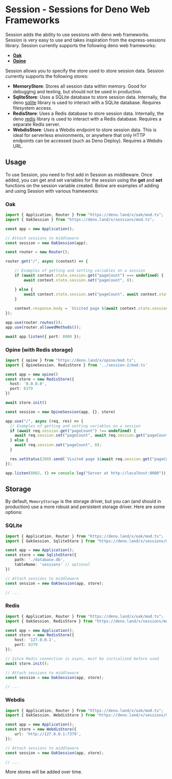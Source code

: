 # Session - Sessions for Deno Web Frameworks

Session adds the ability to use sessions with deno web frameworks. Session is very easy to use and takes inspiration from the express-sessions library. Session currently supports the following deno web frameworks:

* [**Oak**](https://deno.land/x/oak)
* [**Opine**](https://deno.land/x/opine)

Session allows you to specify the store used to store session data. Session currently supports the following stores:

* **MemoryStore**: Stores all session data within memory. Good for debugging and testing, but should not be used in production.
* **SqliteStore**: Uses a SQLite database to store session data. Internally, the deno [sqlite](https://deno.land/x/sqlite) library is used to interact with a SQLite database. Requires filesystem access.
* **RedisStore**: Uses a Redis database to store session data. Internally, the deno [redis](https://deno.land/x/redis) library is used to interact with a Redis database. Requires a separate Redis server.
* **WebdisStore**: Uses a Webdis endpoint to store session data. This is ideal for serverless environments, or anywhere that only HTTP endpoints can be accessed (such as Deno Deploy). Requires a Webdis URL.

## Usage

To use Session, you need to first add in Session as middleware. Once added, you can get and set variables for the session using the **get** and **set** functions on the session variable created. Below are examples of adding and using Session with various frameworks:

### Oak
```ts
import { Application, Router } from "https://deno.land/x/oak/mod.ts";
import { OakSession } from "https://deno.land/x/sessions/mod.ts";

const app = new Application();

// Attach sessions to middleware
const session = new OakSession(app);

const router = new Router();

router.get("/", async (context) => {

    // Examples of getting and setting variables on a session
    if (await context.state.session.get("pageCount") === undefined) {
        await context.state.session.set("pageCount", 0);

    } else {
        await context.state.session.set("pageCount", await context.state.session.get("pageCount") + 1);
    }
    
    context.response.body = `Visited page ${await context.state.session.get("pageCount")} times`;
});

app.use(router.routes());
app.use(router.allowedMethods());

await app.listen({ port: 8000 });
```

### Opine (with Redis storage)
```ts
import { opine } from "https://deno.land/x/opine/mod.ts";
import { OpineSession, RedisStore } from '../session-2/mod.ts'

const app = new opine()
const store = new RedisStore({
  host: '0.0.0.0',
  port: 6379
})

await store.init()

const session = new OpineSession(app, {}, store)

app.use("/", async (req, res) => {
  // Examples of getting and setting variables on a session
  if (await req.session.get("pageCount") !== undefined) {
    await req.session.set("pageCount", await req.session.get("pageCount") + 1);
  } else {
    await req.session.set("pageCount", 0);
  }

  res.setStatus(200).send(`Visited page ${await req.session.get("pageCount")} times`)
});

app.listen(8002, () => console.log("Server at http://localhost:8080"));
```

## Storage
By default, `MemoryStorage` is the storage driver, but you can (and should in production) use a more robust and persistent storage driver. Here are some options:

### SQLite
```ts
import { Application, Router } from "https://deno.land/x/oak/mod.ts";
import { OakSession, SqliteStore } from "https://deno.land/x/sessions/mod.ts";

const app = new Application();
const store = new SqliteStore({
    path: './database.db',
    tableName: 'sessions' // optional
})

// Attach sessions to middleware
const session = new OakSession(app, store);

// ...
```

### Redis
```ts
import { Application, Router } from "https://deno.land/x/oak/mod.ts";
import { OakSession, RedisStore } from "https://deno.land/x/sessions/mod.ts";

const app = new Application();
const store = new RedisStore({
    host: '127.0.0.1',
    port: 6379
});

// Since Redis connection is async, must be initialized before used
await store.init();

// Attach sessions to middleware
const session = new OakSession(app, store);

// ...
```

### Webdis
```ts
import { Application, Router } from "https://deno.land/x/oak/mod.ts";
import { OakSession, WebdisStore } from "https://deno.land/x/sessions/mod.ts";

const app = new Application();
const store = new WebdisStore({
    url: 'http://127.0.0.1:7379',
});

// Attach sessions to middleware
const session = new OakSession(app, store);

// ...
```

More stores will be added over time.
